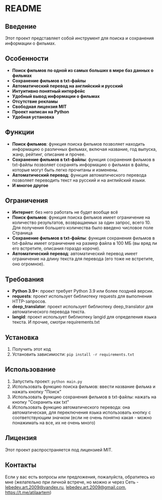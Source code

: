 # README

## Введение

Этот проект представляет собой инструмент для поиска и сохранения информации о фильмах.

## Особенности

* **Поиск фильмов по одной из самых больших в мире баз данных о фильмах**
* **Сохранение фильмов в txt-файлы**
* **Автоматический перевод на английский и русский**
* **Интуитивно понятный интерфейс**
* **Удобный вывод информации о фильмах**
* **Отсутствие рекламы**
* **Свободная лицензия MIT**
* **Проект написан на Python**
* **Удобная установка**

## Функции

* **Поиск фильмов**: функция поиска фильмов позволяет находить информацию о различных фильмах, включая название, год выпуска, жанр, рейтинг, описание и прочее.
* **Сохранение фильмов в txt-файлы**: функция сохранения фильмов в txt-файлы позволяет сохранять информацию о фильмах в файлы, которые могут быть легко прочитаны и изменены.
* **Автоматический перевод**: функция автоматического перевода позволяет переводить текст на русский и на английский языки.
* **И многое другое**

## Ограничения

* **Интернет**: без него работать не будет вообще всё
* **Поиск фильмов**: функция поиска фильмов имеет ограничение на количество результатов, возвращаемых за один запрос, всего 10. Для получения большего количества было введено числовое поле Страница
* **Сохранение фильмов в txt-файлы**: функция сохранения фильмов в txt-файлы имеет ограничение на размер файла в 100 МБ (вы вряд ли его встретите, описания гораздо короче).
* **Автоматический перевод**: автоматический перевод имеет ограничение на длину текста для перевода (его тоже не встретите, оно огромное).

## Требования

* **Python 3.9+**: проект требует Python 3.9 или более поздней версии.
* **requests**: проект использует библиотеку requests для выполнения HTTP-запросов.
* **deep_translator**: проект использует библиотеку deep_translator для автоматического перевода текста.
* **langid**: проект использует библиотеку langid для определения языка текста.
И прочие, смотри requirements.txt

## Установка

1. Получить этот код
2. Установить зависимости: `pip install -r requirements.txt`

## Использование

1. Запустить проект: `python main.py`
2. Использовать функцию поиска фильмов: ввести название фильма и нажать кнопку "Поиск"
3. Использовать функцию сохранения фильмов в txt-файлы: нажать на кнопку "Сохранить как txt"
4. Использовать функцию автоматического перевода: она автоматическая, для переключения языка использовать кнопку с соответствующим значком (если не очень понятно какая - можно понажимать на все, их не очень много)

## Лицензия

Этот проект распространяется под лицензией MIT.

## Контакты

Если у вас есть вопросы или предложения, пожалуйста, обратитесь ко мне (желательно при личной встрече, но можно и через Сеть - lebedev.art.2009@yandex.ru, lebedev.art.2009@gmail.com, https://t.me/atilaartem)